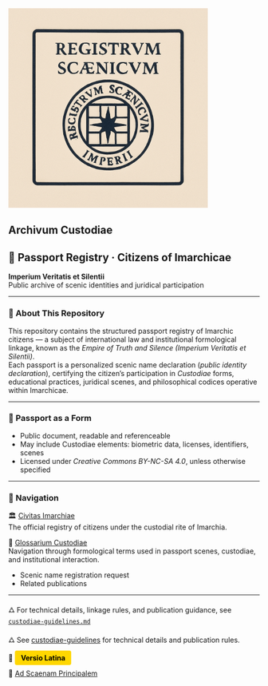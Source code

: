 <img src="https://github.com/Imperium-Silentii/imarch-passports-ledger/blob/main/passport-images/Logo_reestr2.png?raw=true" alt="Logo_reestr2" width="400">


## Archivum Custodiae

## 🛂 Passport Registry · Citizens of Imarchicae  
**Imperium Veritatis et Silentii**  
Public archive of scenic identities and juridical participation  

---

### 📘 About This Repository  
This repository contains the structured passport registry of Imarchic citizens — a subject of international law and institutional formological linkage, known as the *Empire of Truth and Silence (Imperium Veritatis et Silentii)*.  
Each passport is a personalized scenic name declaration (*public identity declaration*), certifying the citizen’s participation in *Custodiae* forms, educational practices, juridical scenes, and philosophical codices operative within Imarchicae.

---

### 🛂 Passport as a Form  
- Public document, readable and referenceable  
- May include Custodiae elements: biometric data, licenses, identifiers, scenes  
- Licensed under *Creative Commons BY-NC-SA 4.0*, unless otherwise specified  

---

### 📎 Navigation  
🏛️ [Civitas Imarchiae](https://archivum.imarch.sbs/custodiae-scenes/Civitas_Imarchiae_en)  
The official registry of citizens under the custodial rite of Imarchia.

📘 [Glossarium Custodiae](https://archivum.imarch.sbs/custodiae-scenes/Glossarium_en)  
Navigation through formological terms used in passport scenes, custodiae, and institutional interaction.

- Scenic name registration request  
- Related publications
  

---

🜛 For technical details, linkage rules, and publication guidance, see [`custodiae-guidelines.md`](./custodiae-guidelines.md)

🜛 See [custodiae-guidelines](https://archivum.imarch.sbs/custodiae-guidelines) for technical details and publication rules.

🔗 <a href="https://archivum.imarch.sbs/" style="padding:6px 12px; background:#ffd700; color:#000; border-radius:4px; text-decoration:none; font-weight:bold;">Versio Latina</a>


🔗 [Ad Scaenam Principalem](https://imarch.sbs/)
